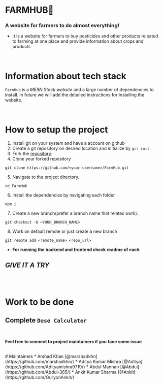 # FARMHUB🌾
### A website for farmers to do almost everything!
* It is a website for farmers to buy pesticides and other products releated to farming at one place and provide information about crops and products
  
<br>


# Information about tech stack
`FarmHub` is a *MERN Stack website* and a large number of dependencies to install. In future we will add the detailed instructions for installing the website.

<br>

# How to setup the project
1. Install git on your system and have a account on github
2. Create a git repository on desired location and initialize by `git init` 
3. Fork the [repository](https://github.com/Abdul-365/FarmHub.git).
4. Clone your forked repository

```git clone
git clone https://github.com/<your-username>/FarmHub.git
```
5. Navigate to the project directory.

```
cd FarmHub
```
6. Install the dependencies by navigating each folder

```
npm i
```

7. Create a new branch(prefer a branch name that relates work).

```
git checkout -b <YOUR_BRANCH_NAME>
```

8. Work on default remote or just create a new branch

```
git remote add <remote_name> <repo_url>
```

- **For running the backend and frontend check readme of each**

## *GIVE IT A TRY*

<br>



<br>


# Work to be done
## Complete `Dose Calculater`
<br>

**Feel free to connect to project maintainers if you face some issue**

<br>
# Maintainers
* Arshad Khan [@marshadkhn](https://github.com/marshadkhn/)
* Aditya Kumar Mishra [@Aditya](https://github.com/Adityamishra9719/)
* Abdul Mannan [@Abdul](https://github.com/Abdul-365/)
* Ankit Kumar Sharma [@Ankit](https://github.com/GuryonAnkit/)





